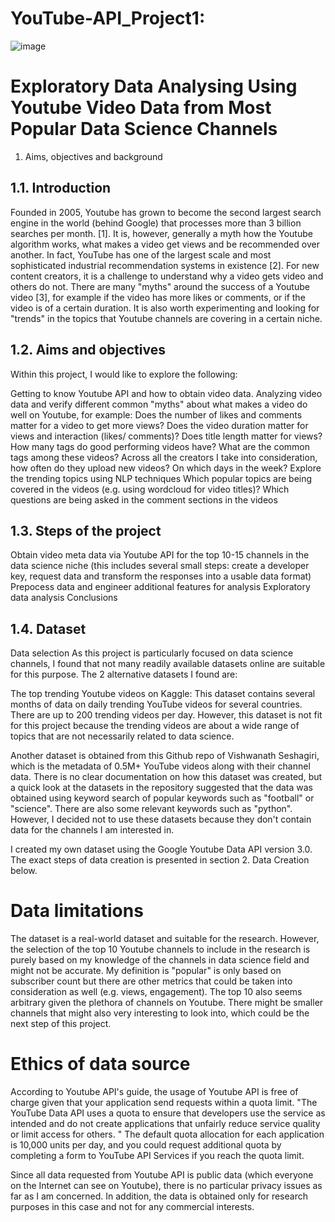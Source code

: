 # YouTube-API_Project1:
![image](https://github.com/Poojamotekar/YouTube-API_Project1-/assets/66488693/f9350f21-0f1a-4da6-82b0-37742f2064b6)

# Exploratory Data Analysing Using Youtube Video Data from Most Popular Data Science Channels
1. Aims, objectives and background
## 1.1. Introduction
Founded in 2005, Youtube has grown to become the second largest search engine in the world (behind Google) that processes more than 3 billion searches per month. [1]. It is, however, generally a myth how the Youtube algorithm works, what makes a video get views and be recommended over another. In fact, YouTube has one of the largest scale and most sophisticated industrial recommendation systems in existence [2]. For new content creators, it is a challenge to understand why a video gets video and others do not. There are many "myths" around the success of a Youtube video [3], for example if the video has more likes or comments, or if the video is of a certain duration. It is also worth experimenting and looking for "trends" in the topics that Youtube channels are covering in a certain niche.

## 1.2. Aims and objectives
Within this project, I would like to explore the following:

Getting to know Youtube API and how to obtain video data.
Analyzing video data and verify different common "myths" about what makes a video do well on Youtube, for example:
Does the number of likes and comments matter for a video to get more views?
Does the video duration matter for views and interaction (likes/ comments)?
Does title length matter for views?
How many tags do good performing videos have? What are the common tags among these videos?
Across all the creators I take into consideration, how often do they upload new videos? On which days in the week?
Explore the trending topics using NLP techniques
Which popular topics are being covered in the videos (e.g. using wordcloud for video titles)?
Which questions are being asked in the comment sections in the videos
## 1.3. Steps of the project
Obtain video meta data via Youtube API for the top 10-15 channels in the data science niche (this includes several small steps: create a developer key, request data and transform the responses into a usable data format)
Prepocess data and engineer additional features for analysis
Exploratory data analysis
Conclusions
## 1.4. Dataset
Data selection
As this project is particularly focused on data science channels, I found that not many readily available datasets online are suitable for this purpose. The 2 alternative datasets I found are:

The top trending Youtube videos on Kaggle: This dataset contains several months of data on daily trending YouTube videos for several countries. There are up to 200 trending videos per day. However, this dataset is not fit for this project because the trending videos are about a wide range of topics that are not necessarily related to data science.

Another dataset is obtained from this Github repo of Vishwanath Seshagiri, which is the metadata of 0.5M+ YouTube videos along with their channel data. There is no clear documentation on how this dataset was created, but a quick look at the datasets in the repository suggested that the data was obtained using keyword search of popular keywords such as "football" or "science". There are also some relevant keywords such as "python". However, I decided not to use these datasets because they don't contain data for the channels I am interested in.

I created my own dataset using the Google Youtube Data API version 3.0. The exact steps of data creation is presented in section 2. Data Creation below.

# Data limitations
The dataset is a real-world dataset and suitable for the research. However, the selection of the top 10 Youtube channels to include in the research is purely based on my knowledge of the channels in data science field and might not be accurate. My definition is "popular" is only based on subscriber count but there are other metrics that could be taken into consideration as well (e.g. views, engagement). The top 10 also seems arbitrary given the plethora of channels on Youtube. There might be smaller channels that might also very interesting to look into, which could be the next step of this project.

# Ethics of data source
According to Youtube API's guide, the usage of Youtube API is free of charge given that your application send requests within a quota limit. "The YouTube Data API uses a quota to ensure that developers use the service as intended and do not create applications that unfairly reduce service quality or limit access for others. " The default quota allocation for each application is 10,000 units per day, and you could request additional quota by completing a form to YouTube API Services if you reach the quota limit.

Since all data requested from Youtube API is public data (which everyone on the Internet can see on Youtube), there is no particular privacy issues as far as I am concerned. In addition, the data is obtained only for research purposes in this case and not for any commercial interests.
